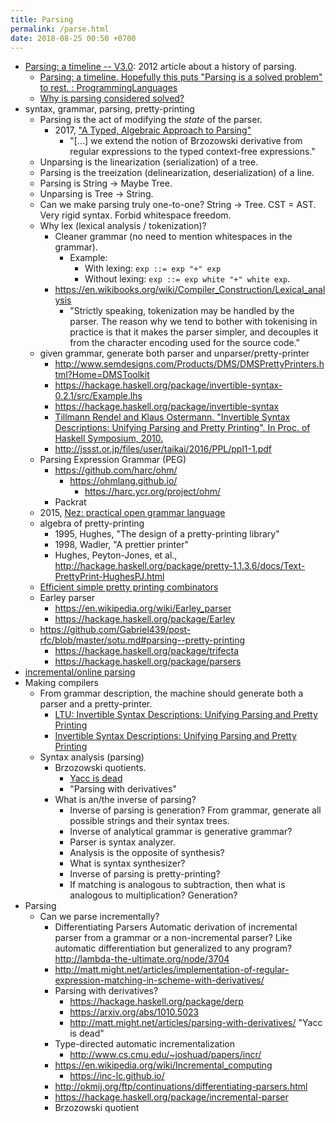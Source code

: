 ```yaml
---
title: Parsing
permalink: /parse.html
date: 2018-08-25 00:50 +0700
---
```


- [Parsing: a timeline -- V3.0](https://jeffreykegler.github.io/personal/timeline_v3): 2012 article about a history of parsing.
    - [Parsing: a timeline. Hopefully this puts "Parsing is a solved problem" to rest. : ProgrammingLanguages](https://www.reddit.com/r/ProgrammingLanguages/comments/8cz97n/parsing_a_timeline_hopefully_this_puts_parsing_is/)
    - [Why is parsing considered solved?](http://jeffreykegler.github.io/Ocean-of-Awareness-blog/individual/2018/05/knuth_1965.html)
- syntax, grammar, parsing, pretty-printing
    - Parsing is the act of modifying the *state* of the parser.
        - 2017, ["A Typed, Algebraic Approach to Parsing"](https://www.cl.cam.ac.uk/~nk480/parsing.pdf)
            - "[...] we extend the notion of Brzozowski derivative from regular expressions to the typed context-free expressions."
    - Unparsing is the linearization (serialization) of a tree.
    - Parsing is the treeization (delinearization, deserialization) of a line.
    - Parsing is String -> Maybe Tree.
    - Unparsing is Tree -> String.
    - Can we make parsing truly one-to-one? String -> Tree. CST = AST. Very rigid syntax. Forbid whitespace freedom.
    - Why lex (lexical analysis / tokenization)?
        - Cleaner grammar (no need to mention whitespaces in the grammar).
            - Example:
                - With lexing: `exp ::= exp "+" exp`
                - Without lexing: `exp ::= exp white "+" white exp`.
        - https://en.wikibooks.org/wiki/Compiler_Construction/Lexical_analysis
            - "Strictly speaking, tokenization may be handled by the parser. The reason why we tend to bother with tokenising in practice is that it makes the parser simpler,
            and decouples it from the character encoding used for the source code."
    - given grammar, generate both parser and unparser/pretty-printer
        - http://www.semdesigns.com/Products/DMS/DMSPrettyPrinters.html?Home=DMSToolkit
        - https://hackage.haskell.org/package/invertible-syntax-0.2.1/src/Example.lhs
        - https://hackage.haskell.org/package/invertible-syntax
        - [Tillmann Rendel and Klaus Ostermann. "Invertible Syntax Descriptions: Unifying Parsing and Pretty Printing". In Proc. of Haskell Symposium, 2010.](http://www.informatik.uni-marburg.de/~rendel/unparse/rendel10invertible.pdf)
        - http://jssst.or.jp/files/user/taikai/2016/PPL/ppl1-1.pdf
    - Parsing Expression Grammar (PEG)
        - https://github.com/harc/ohm/
            - https://ohmlang.github.io/
                - https://harc.ycr.org/project/ohm/
        - Packrat
    - 2015, [Nez: practical open grammar language](https://arxiv.org/abs/1511.08307)
    - algebra of pretty-printing
        - 1995, Hughes, "The design of a pretty-printing library"
        - 1998, Wadler, "A prettier printer"
        - Hughes, Peyton-Jones, et al., http://hackage.haskell.org/package/pretty-1.1.3.6/docs/Text-PrettyPrint-HughesPJ.html
    - [Efficient simple pretty printing combinators](https://www.cs.kent.ac.uk/people/staff/oc/pretty.html)
    - Earley parser
        - https://en.wikipedia.org/wiki/Earley_parser
        - https://hackage.haskell.org/package/Earley
    - https://github.com/Gabriel439/post-rfc/blob/master/sotu.md#parsing--pretty-printing
        - https://hackage.haskell.org/package/trifecta
        - https://hackage.haskell.org/package/parsers
- [incremental/online parsing](https://yi-editor.github.io/posts/2014-09-04-incremental-parsing/)
- Making compilers
    - From grammar description, the machine should generate both a parser and a pretty-printer.
        - [LTU: Invertible Syntax Descriptions: Unifying Parsing and Pretty Printing](http://lambda-the-ultimate.org/node/4191)
        - [Invertible Syntax Descriptions: Unifying Parsing and Pretty Printing](http://www.informatik.uni-marburg.de/~rendel/unparse/rendel10invertible.pdf)
    - Syntax analysis (parsing)
        - Brzozowski quotients.
            - [Yacc is dead](https://arxiv.org/abs/1010.5023)
            - "Parsing with derivatives"
        - What is an/the inverse of parsing?
            - Inverse of parsing is generation? From grammar, generate all possible strings and their syntax trees.
            - Inverse of analytical grammar is generative grammar?
            - Parser is syntax analyzer.
            - Analysis is the opposite of synthesis?
            - What is syntax synthesizer?
            - Inverse of parsing is pretty-printing?
            - If matching is analogous to subtraction, then what is analogous to multiplication? Generation?
- Parsing
    - Can we parse incrementally?
        - Differentiating Parsers
        Automatic derivation of incremental parser from a grammar or a non-incremental parser?
        Like automatic differentiation but generalized to any program?
        http://lambda-the-ultimate.org/node/3704
        - http://matt.might.net/articles/implementation-of-regular-expression-matching-in-scheme-with-derivatives/
        - Parsing with derivatives?
            - https://hackage.haskell.org/package/derp
            - https://arxiv.org/abs/1010.5023
            - http://matt.might.net/articles/parsing-with-derivatives/ "Yacc is dead"
        - Type-directed automatic incrementalization
            - http://www.cs.cmu.edu/~joshuad/papers/incr/
        - https://en.wikipedia.org/wiki/Incremental_computing
            - https://inc-lc.github.io/
        - http://okmij.org/ftp/continuations/differentiating-parsers.html
        - https://hackage.haskell.org/package/incremental-parser
        - Brzozowski quotient

